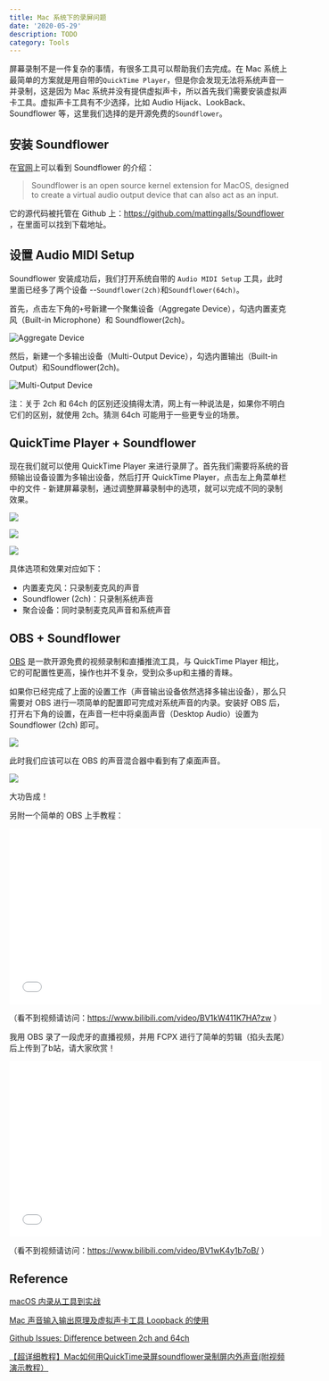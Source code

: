 ```yaml
---
title: Mac 系统下的录屏问题
date: '2020-05-29'
description: TODO
category: Tools
---
```


屏幕录制不是一件复杂的事情，有很多工具可以帮助我们去完成。在 Mac 系统上最简单的方案就是用自带的`QuickTime Player`，但是你会发现无法将系统声音一并录制，这是因为 Mac 系统并没有提供虚拟声卡，所以首先我们需要安装虚拟声卡工具。虚拟声卡工具有不少选择，比如 Audio Hijack、LookBack、Soundflower 等，这里我们选择的是开源免费的`Soundflower`。

## 安装 Soundflower

在[官网](https://rogueamoeba.com/freebies/soundflower/)上可以看到 Soundflower 的介绍：

> Soundflower is an open source kernel extension for MacOS, designed to create a virtual audio output device that can also act as an input.

它的源代码被托管在 Github 上：https://github.com/mattingalls/Soundflower ，在里面可以找到下载地址。

## 设置 Audio MIDI Setup

Soundflower 安装成功后，我们打开系统自带的 `Audio MIDI Setup` 工具，此时里面已经多了两个设备 --`Soundflower(2ch)`和`Soundflower(64ch)`。

首先，点击左下角的`+`号新建一个聚集设备（Aggregate Device），勾选内置麦克风（Built-in Microphone）和 Soundflower(2ch)。

![Aggregate Device](./aggregate_device.png)

然后，新建一个多输出设备（Multi-Output Device），勾选内置输出（Built-in Output）和Soundflower(2ch)。

![Multi-Output Device](./multi_output_device.png)

注：关于 2ch 和 64ch 的区别还没搞得太清，网上有一种说法是，如果你不明白它们的区别，就使用 2ch。猜测 64ch 可能用于一些更专业的场景。

## QuickTime Player + Soundflower

现在我们就可以使用 QuickTime Player 来进行录屏了。首先我们需要将系统的音频输出设备设置为多输出设备，然后打开 QuickTime Player，点击左上角菜单栏中的文件 - 新建屏幕录制，通过调整屏幕录制中的选项，就可以完成不同的录制效果。

![](./sound_options.png)

![](./new_screen_recording.png)

![](./quicktime_options.png)

具体选项和效果对应如下：

* 内置麦克风：只录制麦克风的声音
* Soundflower (2ch)：只录制系统声音
* 聚合设备：同时录制麦克风声音和系统声音

## OBS + Soundflower

[OBS](https://obsproject.com/) 是一款开源免费的视频录制和直播推流工具，与 QuickTime Player 相比，它的可配置性更高，操作也并不复杂，受到众多up和主播的青睐。

如果你已经完成了上面的设置工作（声音输出设备依然选择多输出设备），那么只需要对 OBS 进行一项简单的配置即可完成对系统声音的内录。安装好 OBS 后，打开右下角的设置，在声音一栏中将桌面声音（Desktop Audio）设置为 Soundflower (2ch) 即可。

![](./obs_options.png)

此时我们应该可以在 OBS 的声音混合器中看到有了桌面声音。

![](./obs_audio_mixer.png)

大功告成！

另附一个简单的 OBS 上手教程：

<iframe width="560" height="315" src="//player.bilibili.com/player.html?aid=21949746&bvid=BV1kW411K7HA&cid=36256331&page=1" scrolling="no" border="0" frameborder="no" framespacing="0" allowfullscreen> </iframe>

（看不到视频请访问：https://www.bilibili.com/video/BV1kW411K7HA?zw ）

我用 OBS 录了一段虎牙的直播视频，并用 FCPX 进行了简单的剪辑（掐头去尾）后上传到了b站，请大家欣赏！

<iframe width="560" height="315" src="//player.bilibili.com/player.html?aid=883374552&bvid=BV1wK4y1b7oB&cid=196417811&page=1" scrolling="no" border="0" frameborder="no" framespacing="0" allowfullscreen="true"> </iframe>

（看不到视频请访问：https://www.bilibili.com/video/BV1wK4y1b7oB/ ）

## Reference

[macOS 内录从工具到实战](https://sspai.com/post/36155)

[Mac 声音输入输出原理及虚拟声卡工具 Loopback 的使用](https://www.hanleylee.com/principle-of-sounds-transfer-in-macos.html)

[Github Issues: Difference between 2ch and 64ch](https://github.com/RogueAmoeba/Soundflower-Original/issues/53)

[【超详细教程】Mac如何用QuickTime录屏soundflower录制屏内外声音(附视频演示教程）](https://blog.csdn.net/AhoNan/article/details/82624000)
